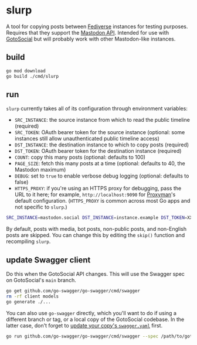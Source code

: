 # slurp

A tool for copying posts between [Fediverse](https://en.wikipedia.org/wiki/Fediverse) instances for testing purposes. Requires that they support the [Mastodon API](https://docs.joinmastodon.org/). Intended for use with [GotoSocial](https://gotosocial.org/) but will probably work with other Mastodon-like instances.

## build

```bash
go mod download
go build ./cmd/slurp
```

## run

`slurp` currently takes all of its configuration through environment variables:

- `SRC_INSTANCE`: the source instance from which to read the public timeline (required)
- `SRC_TOKEN`: OAuth bearer token for the source instance (optional: some instances still allow unauthenticated public timeline access)
- `DST_INSTANCE`: the destination instance to which to copy posts (required)
- `DST_TOKEN`: OAuth bearer token for the destination instance (required)
- `COUNT`: copy this many posts (optional: defaults to 100)
- `PAGE_SIZE`: fetch this many posts at a time (optional: defaults to 40, the Mastodon maximum)
- `DEBUG`: set to `true` to enable verbose debug logging (optional: defaults to false)
- `HTTPS_PROXY`: if you're using an HTTPS proxy for debugging, pass the URL to it here; for example, `http://localhost:9090` for [Proxyman](https://proxyman.io/)'s default configuration. (`HTTPS_PROXY` is common across most Go apps and not specific to `slurp`.)

```bash
SRC_INSTANCE=mastodon.social DST_INSTANCE=instance.example DST_TOKEN=XXXXXX COUNT=10 go run ./cmd/slurp
```

By default, posts with media, bot posts, non-public posts, and non-English posts are skipped. You can change this by editing the `skip()` function and recompiling `slurp`.

## update Swagger client

Do this when the GotoSocial API changes. This will use the Swagger spec on GotoSocial's `main` branch.

```bash
go get github.com/go-swagger/go-swagger/cmd/swagger
rm -rf client models
go generate ./...
```

You can also use `go-swagger` directly, which you'll want to do if using a different branch or tag, or a local copy of the GotoSocial codebase. In the latter case, don't forget to [update your copy's `swagger.yaml`](https://github.com/superseriousbusiness/gotosocial/blob/main/CONTRIBUTING.md#updating-swagger-docs) first.

```bash
go run github.com/go-swagger/go-swagger/cmd/swagger --spec /path/to/gotosocial/docs/api/swagger.yaml
```
